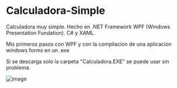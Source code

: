# Calculadora-Simple
Calculadora muy simple. Hecho en .NET Framework WPF (Windows Presentation Fundation). C# y XAML.

Mis primeros pasos con WPF y con la compilacion de una aplicacion windows forms en un .exe

Si se descarga solo la carpeta "Calculadora.EXE" se puede usar sin problema.

![image](https://user-images.githubusercontent.com/68237173/177887831-4b083324-4698-4c68-8c88-4e42bd5e7a2a.png)
